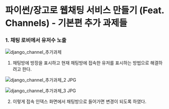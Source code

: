 # 파이썬/장고로 웹채팅 서비스 만들기 (Feat. Channels) - 기본편 추가 과제들

### 1. 채팅 로비에서 유저수 노출

![django_channel_추가과제](https://github.com/sc303030/tstory_img/assets/52574837/2edcd487-3ad0-4867-b31f-c7f096803a0f)

1. 채팅방에 방장을 표시하고 현재 채팅방에 접속한 유저를 표시하는 방법으로 해결하려고 한다.

![django_channel_추가과제_2 JPG](https://github.com/sc303030/tstory_img/assets/52574837/ac2aeb52-97f8-407e-a65a-59dc74e3a774)

![django_channel_추가과제_3 JPG](https://github.com/sc303030/tstory_img/assets/52574837/58afaa11-99b1-415f-a078-faafa5be99ba)

2. 이렇게 접속 인덱스 화면에서 채팅방으로 들어가면 변경이 되도록 하였다.